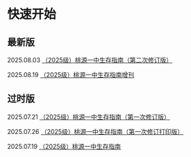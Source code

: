 # 快速开始

## 最新版

2025.08.03 [（2025级）桃源一中生存指南（第二次修订版）](/pdf/2025/2025r2.pdf)

2025.08.19 [（2025级）桃源一中生存指南增刊](/pdf/supplement/2025.pdf)

## 过时版

2025.07.21 [（2025级）桃源一中生存指南（第一次修订版）](/pdf/2025/2025r1.pdf)

2025.07.26 [（2025级）桃源一中生存指南（第一次修订打印版）](/pdf/2025/2025r1-print.pdf)

2025.07.19 [（2025级）桃源一中生存指南](/pdf/2025/2025.pdf)